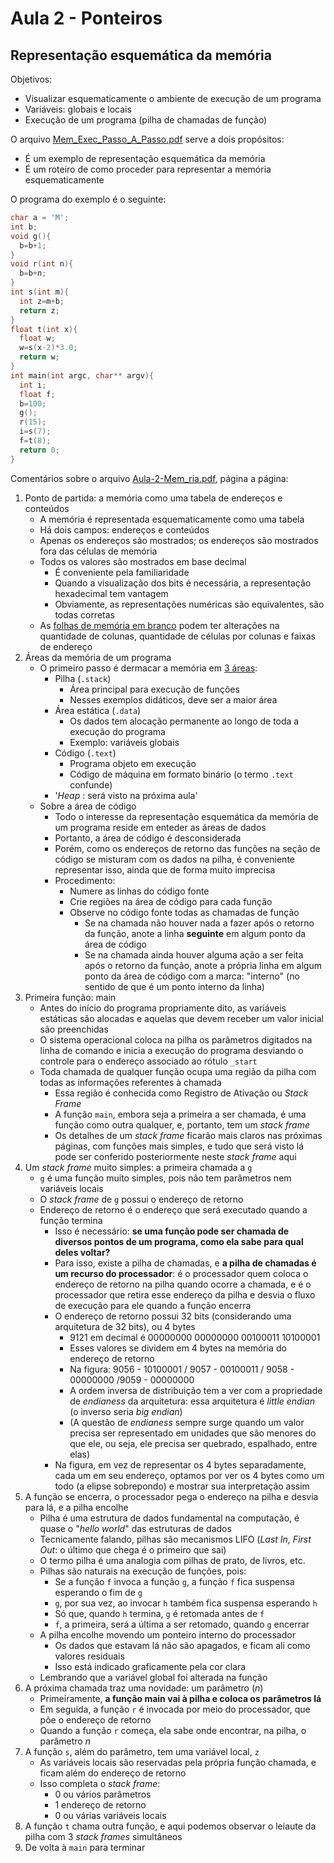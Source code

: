 # Aula 2 - Ponteiros

## Representação esquemática da memória

Objetivos:
- Visualizar esquematicamente o ambiente de execução de um programa
- Variáveis: globais e locais
- Execução de um programa (pilha de chamadas de função)

O arquivo [Mem_Exec_Passo_A_Passo.pdf](Mem_Exec_Passo_A_Passo.pdf) serve a dois propósitos:
- É um exemplo de representação esquemática da memória
- É um roteiro de como proceder para representar a memória esquematicamente

O programa do exemplo é o seguinte:
```c
char a = 'M';
int b;
void g(){
  b=b+1;
}
void r(int n){
  b=b+n;
}
int s(int m){
  int z=m+b;
  return z;
}
float t(int x){
  float w;
  w=s(x-2)*3.0;
  return w;
}
int main(int argc, char** argv){
  int i;
  float f;
  b=100;
  g();
  r(15);
  i=s(7);
  f=t(8);
  return 0;
}
```
Comentários sobre o arquivo [Aula-2-Mem_ria.pdf](Aula-2-Mem_oria.pdf), página a página:
1. Ponto de partida: a memória como uma tabela de endereços e conteúdos
   - A memória é representada esquematicamente como uma tabela
   - Há dois campos: endereços e conteúdos
   - Apenas os endereços são mostrados; os endereços são mostrados fora das células de memória
   - Todos os valores são mostrados em base decimal
     - É conveniente pela familiaridade
     - Quando a visualização dos bits é necessária, a representação hexadecimal tem vantagem
     - Obviamente, as representações numéricas são equivalentes, são todas corretas
   - As [folhas de memória em branco](https://github.com/codfig/mem) podem ter alterações na quantidade de colunas, quantidade de células por colunas e faixas de endereço
2.  Áreas da memória de um programa
    -   O primeiro passo é dermacar a memória em [3 áreas](https://en.wikipedia.org/wiki/Data_segment#Program_memory):
        -   Pilha (`.stack`)
            - Área principal para execução de funções
            - Nesses exemplos didáticos, deve ser a maior área
        -   Área estática (`.data`)
            - Os dados tem alocação permanente ao longo de toda a execução do programa
            - Exemplo: variáveis globais
        -   Código (`.text`)
            - Programa objeto em execução
            - Código de máquina em formato binário (o termo `.text` confunde)
        - '_Heap_ : será visto na próxima aula'
    -   Sobre a área de código
        - Todo o interesse da representação esquemática da memória de um programa reside em enteder as áreas de dados
        -   Portanto, a área de código é desconsiderada
        -   Porém, como os endereços de retorno das funções na seção de código se misturam com os dados na pilha, é conveniente representar isso, ainda que de forma muito imprecisa
        - Procedimento:
            - Numere as linhas do código fonte
            - Crie regiões na área de código para cada função
            - Observe no código fonte todas as chamadas de função
                - Se na chamada não houver nada a fazer após o retorno da função, anote a linha **seguinte** em algum ponto da área de código
                - Se na chamada ainda houver alguma ação a ser feita após o retorno da função, anote a própria linha em algum ponto da área de código com a marca: "interno" (no sentido de que é um ponto interno da linha)
3.  Primeira função: main
    - Antes do início do programa propriamente dito, as variáveis estáticas são alocadas e aquelas que devem receber um valor inicial são preenchidas
    - O sistema operacional coloca na pilha os parâmetros digitados na linha de comando e inicia a execução do programa desviando o controle para o endereço associado ao rótulo `_start`
    -   Toda chamada de qualquer função ocupa uma região da pilha com todas as informações referentes à chamada
        - Essa região é conhecida como Registro de Ativação ou _Stack Frame_
        - A função `main`, embora seja a primeira a ser chamada, é uma função como outra qualquer, e, portanto, tem um _stack frame_
        - Os detalhes de um _stack frame_ ficarão mais claros nas próximas páginas, com funções mais simples, e tudo que será visto lá pode ser conferido posteriormente neste _stack frame_ aqui
4.  Um _stack frame_ muito simples: a primeira chamada a `g`
    -   `g` é uma função muito simples, pois não tem parâmetros nem variáveis locais
    -   O _stack frame_ de `g` possui o endereço de retorno
    -   Endereço de retorno é o endereço que será executado quando a função termina
        -   Isso é necessário: **se uma função pode ser chamada de diversos pontos de um programa, como ela sabe para qual deles voltar?**
        -   Para isso, existe a pilha de chamadas, e **a pilha de chamadas é um recurso do processador**: é o processador quem coloca o endereço de retorno na pilha quando ocorre a chamada, e é o processador que retira esse endereço da pilha e desvia o fluxo de execução para ele quando a função encerra
        -   O endereço de retorno possui 32 bits (considerando uma arquitetura de 32 bits), ou 4 bytes
            - 9121 em decimal é 00000000 00000000 00100011 10100001
            - Esses valores se dividem em 4 bytes na memória do endereço de retorno
            - Na figura: 9056 - 10100001 / 9057 - 00100011 / 9058 - 00000000 /9059 - 00000000
            - A ordem inversa de distribuição tem a ver com a propriedade de _endianess_ da arquitetura: essa arquitetura é _little endian_ (o inverso seria _big endian_)
            - (A questão de _endianess_ sempre surge quando um valor precisa ser representado em unidades que são menores do que ele, ou seja, ele precisa ser quebrado, espalhado, entre elas)
        -   Na figura, em vez de representar os 4 bytes separadamente, cada um em seu endereço, optamos por ver os 4 bytes como um todo (a elipse sobrepondo) e mostrar sua interpretação assim
5.  A função se encerra, o processador pega o endereço na pilha e desvia para lá, e a pilha encolhe
    -   Pilha é uma estrutura de dados fundamental na computação, é quase o "_hello world_" das estruturas de dados
    -   Tecnicamente falando, pilhas são mecanismos LIFO (_Last In, First Out_: o último que chega é o primeiro que sai)
    -   O termo pilha é uma analogia com pilhas de prato, de livros, etc.
    -   Pilhas são naturais na execução de funções, pois:
        - Se a função `f` invoca a função `g`, a função `f` fica suspensa esperando o fim de `g`
        - `g`, por sua vez, ao invocar `h` também fica suspensa esperando `h`
        - Só que, quando `h` termina, `g` é retomada antes de `f`
        - `f`, a primeira, será a última a ser retomado, quando `g` encerrar
    -   A pilha encolhe movendo um ponteiro interno do processador
        - Os dados que estavam lá não são apagados, e ficam ali como valores residuais
        - Isso está indicado graficamente pela cor clara
    -   Lembrando que a variável global foi alterada na função
6.  A próxima chamada traz uma novidade: um parâmetro (_n_)
    -   Primeiramente, **a função main vai à pilha e coloca os parâmetros lá**
    -   Em seguida, a função `r` é invocada por meio do processador, que põe o endereço de retorno
    -   Quando a função `r` começa, ela sabe onde encontrar, na pilha, o parâmetro _n_  
7.  A função `s`, além do parâmetro, tem uma variável local, `z`
    -   As variáveis locais são reservadas pela própria função chamada, e ficam além do endereço de retorno
    -   Isso completa o _stack frame_:
        - 0 ou vários parâmetros
        - 1 endereço de retorno
        - 0 ou várias variáveis locais
8.  A função `t` chama outra função, e aqui podemos observar o leiaute da pilha com 3 _stack frames_ simultâneos
9.  De volta à `main` para terminar
